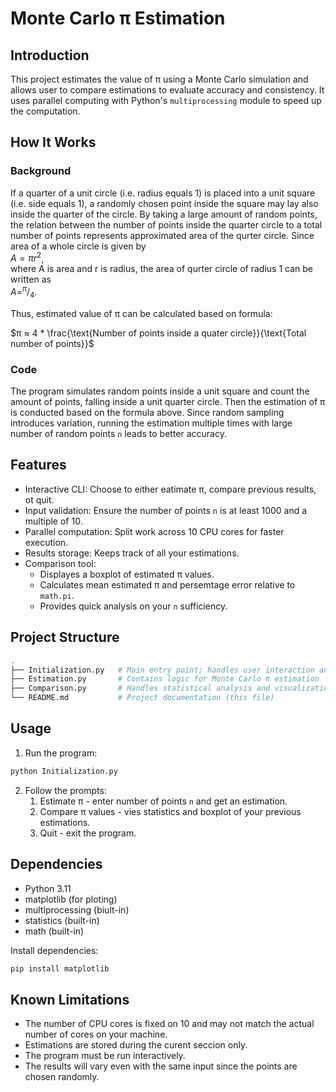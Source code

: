 # Monte Carlo π Estimation 

## Introduction

This project estimates the value of π using a Monte Carlo simulation and allows user to compare estimations to evaluate 
accuracy and consistency. It uses parallel computing with Python's `multiprocessing` module to speed up the computation.

## How It Works
### Background

If a quarter of a unit circle (i.e. radius equals 1) is placed into a unit square (i.e. side equals 1), a randomly chosen 
point inside the square may lay also inside the quarter of the circle. By taking a large amount of random points, 
the relation between the number of points inside the quarter circle to a total number of points represents approximated 
area of the qurter circle. Since area of a whole circle is given by  
$A = πr^2$,  
where A is area and r is radius, the area of qurter circle of radius 1 can be written as  
$A = ^π/_4$.  

Thus, estimated value of π can be calculated based on formula:  

$π ≈ 4 * \frac{\text{Number of points inside a quater circle}}{\text{Total number of points}}$

### Code

The program simulates random points inside a unit square and count the amount of points, falling inside a unit quarter 
circle. Then the estimation of π is conducted based on the formula above. 
Since random sampling introduces variation, running the estimation multiple times with large number of random points `n`
leads to better accuracy.

## Features

* Interactive CLI: Choose to either eatimate π, compare previous results, ot quit.
* Input validation: Ensure the number of points `n` is at least 1000 and a multiple of 10.
* Parallel computation: Split work across 10 CPU cores for faster execution.
* Results storage: Keeps track of all your estimations.
* Comparison tool:
  * Displayes a boxplot of estimated π values.
  * Calculates mean estimated π and persemtage error relative to `math.pi`.
  * Provides quick analysis on your `n` sufficiency.

## Project Structure
```bash
.
├── Initialization.py   # Main entry point; handles user interaction and workflow
├── Estimation.py       # Contains logic for Monte Carlo π estimation
├── Comparison.py       # Handles statistical analysis and visualization of results
└── README.md           # Project documentation (this file)
```

## Usage
1. Run the program:  
```bash
python Initialization.py
```
2. Follow the prompts:
    1. Estimate π - enter number of points `n` and get an estimation.
    2. Compare π values - vies statistics and boxplot of your previous estimations.
    3. Quit - exit the program.

## Dependencies
* Python 3.11
* matplotlib (for ploting)
* multiprocessing (biult-in)
* statistics (built-in)
* math (built-in)

Install dependencies:
```bash
pip install matplotlib
```

## Known Limitations
* The number of CPU cores is fixed on 10 and may not match the actual number of cores on your machine.
* Estimations are stored during the curent seccion only.
* The program must be run interactively.
* The results will vary even with the same input since the points are chosen randomly.
